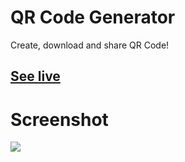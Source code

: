 # **QR Code Generator**

Create, download and share QR Code!

## [See live](mbagusdiass.my.id)

# Screenshot

![](assets/preview.png)
